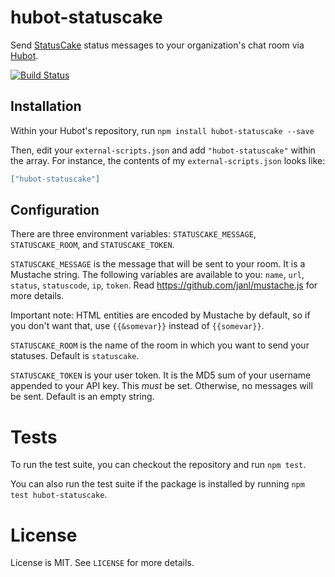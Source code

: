 # hubot-statuscake

Send [StatusCake](http://www.statuscake.com) status messages to your organization's chat room via [Hubot](http://hubot.github.com/).

[![Build Status](https://travis-ci.org/seabre/hubot-statuscake.png?branch=master)](https://travis-ci.org/seabre/hubot-statuscake)


## Installation

Within your Hubot's repository, run `npm install hubot-statuscake --save`

Then, edit your `external-scripts.json` and add `"hubot-statuscake"` within the array. For instance, the contents of my `external-scripts.json` looks like:
```json
["hubot-statuscake"]
```

## Configuration

There are three environment variables: `STATUSCAKE_MESSAGE`, `STATUSCAKE_ROOM`, and `STATUSCAKE_TOKEN`.

`STATUSCAKE_MESSAGE` is the message that will be sent to your room. It is a Mustache string. The following variables are available to you: `name`, `url`, `status`, `statuscode`, `ip`, `token`.
Read https://github.com/janl/mustache.js for more details.

Important note: HTML entities are encoded by Mustache by default, so if you don't want that, use `{{&somevar}}` instead of `{{somevar}}`.

`STATUSCAKE_ROOM` is the name of the room in which you want to send your statuses. Default is `statuscake`.

`STATUSCAKE_TOKEN` is your user token. It is the MD5 sum of your username appended to your API key. This *must* be set. Otherwise, no messages will be sent. Default is an empty string.

# Tests

To run the test suite, you can checkout the repository and run `npm test`.

You can also run the test suite if the package is installed by running `npm test hubot-statuscake`.

# License

License is MIT. See `LICENSE` for more details.
